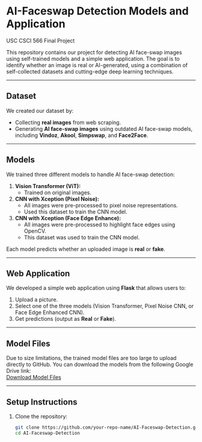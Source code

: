 # **AI-Faceswap Detection Models and Application**
USC CSCI 566 Final Project

This repository contains our project for detecting AI face-swap images using self-trained models and a simple web application. The goal is to identify whether an image is real or AI-generated, using a combination of self-collected datasets and cutting-edge deep learning techniques.

---

## **Dataset**
We created our dataset by:
- Collecting **real images** from web scraping.
- Generating **AI face-swap images** using outdated AI face-swap models, including **Vindoz**, **Akool**, **Simpswap**, and **Face2Face**.

---

## **Models**
We trained three different models to handle AI face-swap detection:
1. **Vision Transformer (ViT):**
   - Trained on original images.
2. **CNN with Xception (Pixel Noise):**
   - All images were pre-processed to pixel noise representations.
   - Used this dataset to train the CNN model.
3. **CNN with Xception (Face Edge Enhance):**
   - All images were pre-processed to highlight face edges using OpenCV.
   - This dataset was used to train the CNN model.

Each model predicts whether an uploaded image is **real** or **fake**.

---

## **Web Application**
We developed a simple web application using **Flask** that allows users to:
1. Upload a picture.
2. Select one of the three models (Vision Transformer, Pixel Noise CNN, or Face Edge Enhanced CNN).
3. Get predictions (output as **Real** or **Fake**).

---

## **Model Files**
Due to size limitations, the trained model files are too large to upload directly to GitHub. You can download the models from the following Google Drive link:  
[Download Model Files](https://drive.google.com/drive/folders/167MZu8ox3nET96PjM7RPqfIC45CGZHgh?usp=sharing)

---

## **Setup Instructions**
1. Clone the repository:
   ```bash
   git clone https://github.com/your-repo-name/AI-Faceswap-Detection.git
   cd AI-Faceswap-Detection
